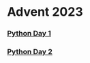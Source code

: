# Advent 2023
### [Python Day 1](https://colab.research.google.com/drive/1wHZOz7gKu2yznmgPXDgU9iKY4g05c-_R#scrollTo=RKFqGIjTR0hM&line=4&uniqifier=1)

### [Python Day 2](https://colab.research.google.com/drive/1wHZOz7gKu2yznmgPXDgU9iKY4g05c-_R#scrollTo=1ZsEtENHzTgu&line=1&uniqifier=1)
